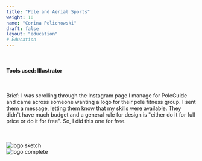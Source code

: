 ```yaml
---
title: "Pole and Aerial Sports"
weight: 10
name: "Corina Pelichowski"
draft: false
layout: "education"
# Education
---
```

<br>
<h4>Tools used: Illustrator</h4>

<br>

<p>
  Brief: I was scrolling through the Instagram page I manage for PoleGuide and came across someone wanting a logo for their pole fitness group. I sent them a message, letting them know that my skills were available. They didn't have much budget and a general rule for design is "either do it for full price or do it for free". So, I did this one for free.
</p>

<br>

<!-- IMAGES -->

<br>  
<div class="container">
    <div class="row">
        <div class="col-md">
            <img src="/img/portfolio/poleAndAerial/9_pa_1.jpg" alt="logo sketch">
        </div>
        <div class="col-md">
            <img src="/img/portfolio/poleAndAerial/9_pa_2.png" alt="logo complete">
        </div>
    </div>
</div>